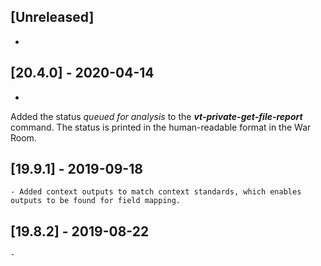 ## [Unreleased]
-

## [20.4.0] - 2020-04-14
-
Added the status *queued for analysis* to the ***vt-private-get-file-report*** command. The status is printed in the human-readable format in the War Room.

## [19.9.1] - 2019-09-18
    - Added context outputs to match context standards, which enables outputs to be found for field mapping.

## [19.8.2] - 2019-08-22
    -
